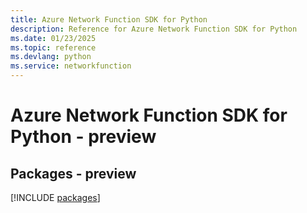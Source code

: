 ```yaml
---
title: Azure Network Function SDK for Python
description: Reference for Azure Network Function SDK for Python
ms.date: 01/23/2025
ms.topic: reference
ms.devlang: python
ms.service: networkfunction
---
```

# Azure Network Function SDK for Python - preview
## Packages - preview
[!INCLUDE [packages](network-function-index.md)]